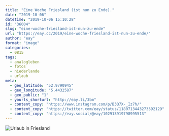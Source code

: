 ```yaml
---
title: "Eine Woche Friesland (ist nun zu Ende)."
date: "2019-10-06"
datetime: "2019-10-06 15:10:28"
id: "36004"
slug: "eine-woche-friesland-ist-nun-zu-ende"
url: "https://eay.cc/2019/eine-woche-friesland-ist-nun-zu-ende/"
author: "eay"
format: "image"
categories:
  - 0815
tags:
  - analogleben
  - fotos
  - niederlande
  - urlaub
meta:
  - geo_latitude: "52.9790945"
  - geo_longitude: "5.4432587"
  - geo_public: "1"
  - yourls_shorturl: "http://eay.li/3bm"
  - content_copy: "https://www.instagram.com/p/B3Q7X-_Iz7h/"
  - content_copy: "https://twitter.com/eay/status/1180713443273392129"
  - content_copy: "https://eay.social/@eay/102913919798995513"
---
```


![Urlaub in Friesland](https://eay.cc/uploads/2019/friesland.jpeg)
